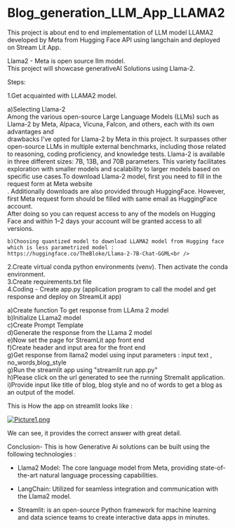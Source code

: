 # Blog_generation_LLM_App_LLAMA2
This project is about end to end implementation of LLM model LLAMA2 developed by Meta from Hugging Face API using langchain and deployed on Stream Lit App.<br />

Llama2 - Meta is open source llm model.<br />This project will showcase generativeAI Solutions using Llama-2.<br />

Steps:<br />

1.Get acquainted with LLAMA2 model.<br />

   a)Selecting Llama-2<br />
     Among the various open-source Large Language Models (LLMs) such as Llama-2 by Meta, Alpaca, Vicuna, Falcon, and others, each with its own advantages and<br />
     drawbacks I've opted for Llama-2 by Meta in this project. It surpasses other open-source LLMs in multiple external benchmarks, including those related to reasoning, 
     coding proficiency, and knowledge tests. Llama-2 is available in three different sizes: 7B, 13B, and 70B parameters. This variety facilitates exploration with smaller 
     models and scalability to larger models based on specific use cases.To download Llama-2 model, first you need to fill in the request form at Meta website<br />.
     Additionally downloads are also provided through HuggingFace. However, first Meta request form should be filled with same email as HuggingFace account.<br /> 
     After doing so you can request access to any of the models on Hugging Face and within 1–2 days your account will be granted access to all versions.<br />
     
    b)Choosing quantized model to download LLAMA2 model from Hugging face which is less parametrized model : https://huggingface.co/TheBloke/Llama-2-7B-Chat-GGML<br />
    
2.Create virtual conda python environments (venv). Then activate the conda environment.<br />
3.Create requirements.txt file<br /> 
4.Coding - Create app.py (application program to call the model and get response and deploy on StreamLit app)<br />

  a)Create function To get response from LLAma 2 model<br />
  b)Initialize LLama2 model<br />
  c)Create Prompt Template<br />
  d)Generate the response from the LLama 2 model<br />
  e)Now set the page for StreamLit app front end<br /> 
  f)Create header and input area for the front end<br />
  g)Get response from llama2 model using  input parameters : input text , no_words,blog_style<br />
  g)Run the streamlit app using "streamlit run app.py"<br />
  h)Please click on the url generated to see the running Stremalit application.<br />
  i)Provide input like title of blog, blog style and no of words to get a blog as an output of the model.<br />

This is How the app on streamlit looks like :<br /> 

[![Picture1.png](https://i.postimg.cc/htQCN8Qy/Picture1.png)](https://postimg.cc/75DM22V0)

We can see, it provides the correct answer with great detail.<br />

Conclusion-
This is how Generative Ai solutions can be built using the following technologies :<br />

  * Llama2 Model: The core language model from Meta, providing state-of-the-art natural language processing capabilities.<br />

  * LangChain: Utilized for seamless integration and communication with the Llama2 model.<br />

  * Streamlit: is an open-source Python framework for machine learning and data science teams to create interactive data apps in minutes.<br />



